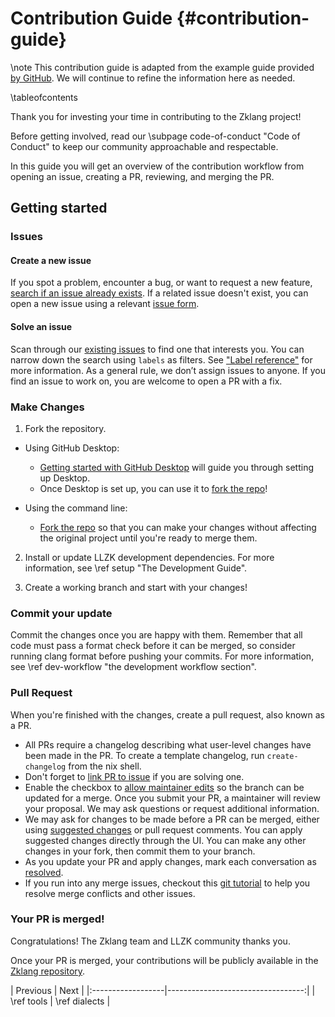 # Contribution Guide {#contribution-guide}

\note This contribution guide is adapted from the example guide provided [by GitHub][git-example-guide].
We will continue to refine the information here as needed.

\tableofcontents

Thank you for investing your time in contributing to the Zklang project!

Before getting involved, read our \subpage code-of-conduct "Code of Conduct"
to keep our community approachable and respectable.

In this guide you will get an overview of the contribution workflow from
opening an issue, creating a PR, reviewing, and merging the PR.

## Getting started

### Issues

#### Create a new issue

If you spot a problem, encounter a bug, or want to request a new feature,
[search if an issue already exists][issues-page].
If a related issue doesn't exist, you can open a new issue using a relevant [issue form][new-issue].

#### Solve an issue

Scan through our [existing issues][issues-page] to find one that interests you.
You can narrow down the search using `labels` as filters.
See ["Label reference"][git-labels] for more information.
As a general rule, we don’t assign issues to anyone.
If you find an issue to work on, you are welcome to open a PR with a fix.

### Make Changes

1. Fork the repository.
- Using GitHub Desktop:
  - [Getting started with GitHub Desktop][git-desktop] will guide you through setting up Desktop.
  - Once Desktop is set up, you can use it to [fork the repo][git-desktop-fork]!

- Using the command line:
  - [Fork the repo][git-fork] so that you can make your changes without affecting the original project until you're ready to merge them.

2. Install or update LLZK development dependencies. For more information, see \ref setup "The Development Guide".

3. Create a working branch and start with your changes!

### Commit your update

Commit the changes once you are happy with them.
Remember that all code must pass a format check before it can be merged, so consider running clang format
before pushing your commits. For more information, see \ref dev-workflow "the development workflow section".

### Pull Request

When you're finished with the changes, create a pull request, also known as a PR.
- All PRs require a changelog describing what user-level changes have been made in the PR. To create a template changelog, run `create-changelog` from the nix shell.
- Don't forget to [link PR to issue][git-link-issue] if you are solving one.
- Enable the checkbox to [allow maintainer edits][git-maintainer-edits] so the branch can be updated for a merge.
Once you submit your PR, a maintainer will review your proposal. We may ask questions or request additional information.
- We may ask for changes to be made before a PR can be merged, either using [suggested changes][git-feedback] or pull request comments.
You can apply suggested changes directly through the UI.
You can make any other changes in your fork, then commit them to your branch.
- As you update your PR and apply changes, mark each conversation as [resolved][git-resolving-conversations].
- If you run into any merge issues, checkout this [git tutorial][git-merge-conflict-tutorial] to help you resolve merge conflicts and other issues.

### Your PR is merged!

Congratulations! The Zklang team and LLZK community thanks you.

Once your PR is merged, your contributions will be publicly available in the [Zklang repository][zklang-repo].

[issues-page]: https://github.com/Veridise/zirgen-to-llzk/issues
[new-issue]: https://github.com/Veridise/zirgen-to-llzk/issues/new/choose
[zklang-repo]: https://github.com/Veridise/zirgen-to-llzk

[git-example-guide]: https://github.com/github/docs/blob/278ce65fe7e7cb7e8432e9f032f94c7fe46c379e/.github/CONTRIBUTING.md
[git-labels]: https://docs.github.com/en/contributing/collaborating-on-github-docs/label-reference
[git-fork]: https://docs.github.com/en/github/getting-started-with-github/fork-a-repo#fork-an-example-repository
[git-desktop]: https://docs.github.com/en/desktop/installing-and-configuring-github-desktop/getting-started-with-github-desktop
[git-desktop-fork]: https://docs.github.com/en/desktop/contributing-and-collaborating-using-github-desktop/cloning-and-forking-repositories-from-github-desktop
[git-link-issue]: https://docs.github.com/en/issues/tracking-your-work-with-issues/linking-a-pull-request-to-an-issue
[git-maintainer-edits]: https://docs.github.com/en/github/collaborating-with-issues-and-pull-requests/allowing-changes-to-a-pull-request-branch-created-from-a-fork
[git-feedback]: https://docs.github.com/en/github/collaborating-with-issues-and-pull-requests/incorporating-feedback-in-your-pull-request
[git-resolving-conversations]: https://docs.github.com/en/github/collaborating-with-issues-and-pull-requests/commenting-on-a-pull-request#resolving-conversations
[git-merge-conflict-tutorial]: https://github.com/skills/resolve-merge-conflicts

<div class="section_buttons">
| Previous          |                              Next |
|:------------------|----------------------------------:|
| \ref tools | \ref dialects |
</div>
